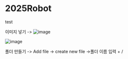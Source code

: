 # 2025Robot
test

이미지 넣기 -> ![image](https://github.com/user-attachments/assets/2d41cc4c-17a6-4b73-b92f-0a5963d42fc1)

![image](https://github.com/user-attachments/assets/45c31cba-d28a-499e-b67a-c856fd343913)

폴더 만들기 -> Add file -> create new file ->폴더 이름 입력 + /


